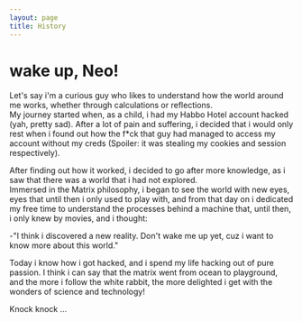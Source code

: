 ```yaml
---
layout: page
title: History
---
```


# wake up, Neo!

Let's say i'm a curious guy who likes to understand how the world around me works, whether through calculations or reflections.  
My journey started when, as a child, i had my Habbo Hotel account hacked (yah, pretty sad). After a lot of pain and suffering, i decided that i would only rest when i found out how the f*ck that guy had managed to access my account without my creds (Spoiler: it was stealing my cookies and session respectively).

After finding out how it worked, i decided to go after more knowledge, as i saw that there was a world that i had not explored.  
Immersed in the Matrix philosophy, i began to see the world with new eyes, eyes that until then i only used to play with, and from that day on i dedicated my free time to understand the processes behind a machine that, until then, i only knew by movies, and i thought:  

-"I think i discovered a new reality. Don't wake me up yet, cuz i want to know more about this world."  

Today i know how i got hacked, and i spend my life hacking out of pure passion. I think i can say that the matrix went from ocean to playground, and the more i follow the white rabbit, the more delighted i get with the wonders of science and technology!  

Knock knock ...
